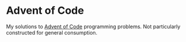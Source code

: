 # Advent of Code

My solutions to [Advent of Code](https://adventofcode.com/) programming problems. Not particularly constructed for general consumption.